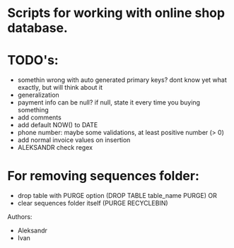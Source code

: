 # Scripts for working with online shop database.

# TODO's:
- somethin wrong with auto generated primary keys? dont know yet what exactly, but will think about it
- generalization
- payment info can be null? if null, state it every time you buying something
- add comments
- add default NOW() to DATE
- phone number: maybe some validations, at least positive number (> 0)
- add normal invoice values on insertion
- ALEKSANDR check regex

# For removing sequences folder:
- drop table with PURGE option (DROP TABLE table_name PURGE)
OR
- clear sequences folder itself (PURGE RECYCLEBIN)

Authors:
- Aleksandr
- Ivan
